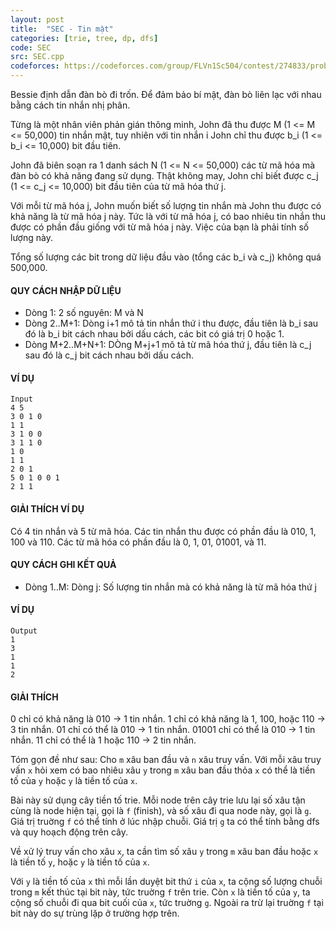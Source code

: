 ```yaml
---
layout: post
title:  "SEC - Tin mật"
categories: [trie, tree, dp, dfs]
code: SEC
src: SEC.cpp
codeforces: https://codeforces.com/group/FLVn1Sc504/contest/274833/problem/H
---
```


Bessie định dẫn đàn bò đi trốn. Để đảm bảo bí mật, đàn bò liên lạc với nhau bằng cách tin nhắn nhị phân.

Từng là một nhân viên phản gián thông minh, John đã thu được M (1 <= M <= 50,000) tin nhắn mật, tuy nhiên với tin nhắn i John chỉ thu được b\_i (1 <= b\_i <= 10,000) bit đầu tiên.

John đã biên soạn ra 1 danh sách N (1 <= N <= 50,000) các từ mã hóa mà đàn bò có khả năng đang sử dụng. Thật không may, John chỉ biết được c\_j (1 <= c\_j <= 10,000) bit đầu tiên của từ mã hóa thứ j.

Với mỗi từ mã hóa j, John muốn biết số lượng tin nhắn mà John thu được có khả năng là từ mã hóa j này. Tức là với từ mã hóa j, có bao nhiêu tin nhắn thu được có phần đầu giống với từ mã hóa j này. Việc của bạn là phải tính số lượng này.

Tổng số lượng các bit trong dữ liệu đầu vào (tổng các b\_i và c\_j) không quá 500,000.

#### QUY CÁCH NHẬP DỮ LIỆU

*   Dòng 1: 2 số nguyên: M và N
*   Dòng 2..M+1: Dòng i+1 mô tả tin nhắn thứ i thu được, đầu tiên là b\_i sau đó là b\_i bit cách nhau bởi dấu cách, các bit có giá trị 0 hoặc 1.
*   Dòng M+2..M+N+1: DÒng M+j+1 mô tả từ mã hóa thứ j, đầu tiên là c\_j sau đó là c\_j bit cách nhau bởi dấu cách.

#### VÍ DỤ

```
Input
4 5
3 0 1 0
1 1
3 1 0 0
3 1 1 0
1 0
1 1
2 0 1
5 0 1 0 0 1
2 1 1
```

#### GIẢI THÍCH VÍ DỤ

Có 4 tin nhắn và 5 từ mã hóa. Các tin nhắn thu được có phần đầu là 010, 1, 100 và 110. Các từ mã hóa có phần đầu là 0, 1, 01, 01001, và 11.

#### QUY CÁCH GHI KẾT QUẢ

*   Dòng 1..M: Dòng j: Số lượng tin nhắn mà có khả năng là từ mã hóa thứ j

#### VÍ DỤ

```
Output
1
3
1
1
2
```

#### GIẢI THÍCH

0 chỉ có khả năng là 010 -> 1 tin nhắn. 1 chỉ có khả năng là 1, 100, hoặc 110 -> 3 tin nhắn. 01 chỉ có thể là 010 -> 1 tin nhắn. 01001 chỉ có thể là 010 -> 1 tin nhắn. 11 chỉ có thể là 1 hoặc 110 -> 2 tin nhắn.

<!--more-->



Tóm gọn đề như sau: Cho `m` xâu ban đầu và `n` xâu truy vấn. Với mỗi xâu truy vấn `x` hỏi xem có bao nhiêu xâu `y` trong `m` xâu ban đầu thỏa `x` có thể là tiền tố của `y` hoặc `y` là tiền tố của `x`.

Bài này sử dụng cây tiền tố trie. Mỗi node trên cây trie lưu lại số xâu tận cùng là node hiện tại, gọi là `f` (finish), và số xâu đi qua node này, gọi là `g`. Giá trị truờng `f` có thể tính ở lúc nhập chuỗi. Giá trị `g` ta có thể tính bằng dfs và quy hoạch động trên cây.

Về xử lý truy vấn cho xâu `x`, ta cần tìm số xâu `y` trong `m` xâu ban đầu hoặc `x` là tiền tố `y`, hoặc `y` là tiền tố của `x`. 

Với `y` là tiền tố của `x` thì mỗi lần duyệt bit thứ `i` của `x`, ta cộng số lượng chuỗi trong `m` kết thúc tại bit này, tức truờng `f` trên trie. Còn `x` là tiền tố của `y`, ta cộng số chuỗi đi qua bit cuối của `x`, tức truờng `g`. Ngoài ra trừ lại truờng `f` tại bit này do sự trùng lặp ở trường hợp trên.
